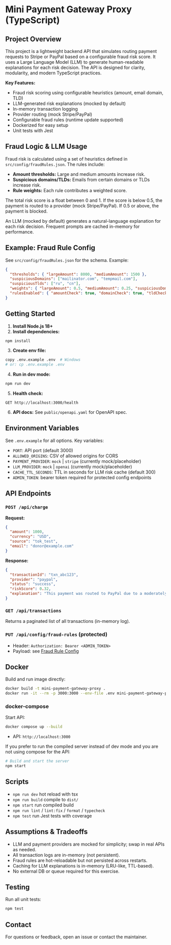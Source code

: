 
# Mini Payment Gateway Proxy (TypeScript)

## Project Overview
This project is a lightweight backend API that simulates routing payment requests to Stripe or PayPal based on a configurable fraud risk score. It uses a Large Language Model (LLM) to generate human-readable explanations for each risk decision. The API is designed for clarity, modularity, and modern TypeScript practices.

**Key Features:**
- Fraud risk scoring using configurable heuristics (amount, email domain, TLD)
- LLM-generated risk explanations (mocked by default)
- In-memory transaction logging
- Provider routing (mock Stripe/PayPal)
- Configurable fraud rules (runtime update supported)
- Dockerized for easy setup
- Unit tests with Jest


## Fraud Logic & LLM Usage
Fraud risk is calculated using a set of heuristics defined in `src/config/fraudRules.json`. The rules include:
- **Amount thresholds:** Large and medium amounts increase risk.
- **Suspicious domains/TLDs:** Emails from certain domains or TLDs increase risk.
- **Rule weights:** Each rule contributes a weighted score.

The total risk score is a float between 0 and 1. If the score is below 0.5, the payment is routed to a provider (mock Stripe/PayPal). If 0.5 or above, the payment is blocked.

An LLM (mocked by default) generates a natural-language explanation for each risk decision. Frequent prompts are cached in-memory for performance.

## Example: Fraud Rule Config
See `src/config/fraudRules.json` for the schema. Example:
```json
{
  "thresholds": { "largeAmount": 8000, "mediumAmount": 1500 },
  "suspiciousDomains": ["mailinator.com", "tempmail.com"],
  "suspiciousTlds": ["ru", "cn"],
  "weights": { "largeAmount": 0.5, "mediumAmount": 0.25, "suspiciousDomain": 0.35 },
  "rulesEnabled": { "amountCheck": true, "domainCheck": true, "tldCheck": true }
}
```


## Getting Started
1. **Install Node.js 18+**
2. **Install dependencies:**
  ```bash
  npm install
  ```
3. **Create env file:**
  ```bash
  copy .env.example .env  # Windows
  # or: cp .env.example .env
  ```
4. **Run in dev mode:**
  ```bash
  npm run dev
  ```
5. **Health check:**
  ```
  GET http://localhost:3000/health
  ```
6. **API docs:** See `public/openapi.yaml` for OpenAPI spec.


## Environment Variables
See `.env.example` for all options. Key variables:
- `PORT`: API port (default 3000)
- `ALLOWED_ORIGINS`: CSV of allowed origins for CORS
- `PAYMENT_PROVIDER`: `mock` | `stripe` (currently mock/placeholder)
- `LLM_PROVIDER`: `mock` | `openai` (currently mock/placeholder)
- `CACHE_TTL_SECONDS`: TTL in seconds for LLM risk cache (default 300)
- `ADMIN_TOKEN`: bearer token required for protected config endpoints


## API Endpoints

### `POST /api/charge`
**Request:**
```json
{
  "amount": 1000,
  "currency": "USD",
  "source": "tok_test",
  "email": "donor@example.com"
}
```
**Response:**
```json
{
  "transactionId": "txn_abc123",
  "provider": "paypal",
  "status": "success",
  "riskScore": 0.32,
  "explanation": "This payment was routed to PayPal due to a moderately low score based on a large amount and a suspicious email domain."
}
```

### `GET /api/transactions`
Returns a paginated list of all transactions (in-memory log).

### `PUT /api/config/fraud-rules` (protected)
- Header: `Authorization: Bearer <ADMIN_TOKEN>`
- Payload: see [Fraud Rule Config](#example-fraud-rule-config)


## Docker
Build and run image directly:
```bash
docker build -t mini-payment-gateway-proxy .
docker run -it --rm -p 3000:3000 --env-file .env mini-payment-gateway-proxy
```

### docker-compose
Start API:
```bash
docker compose up --build
```
- API: `http://localhost:3000`

If you prefer to run the compiled server instead of dev mode and you are not using compose for the API:
```bash
# Build and start the server
npm start
```


## Scripts
- `npm run dev` hot reload with tsx
- `npm run build` compile to `dist/`
- `npm start` run compiled build
- `npm run lint` / `lint:fix` / `format` / `typecheck`
- `npm test` run Jest tests with coverage


## Assumptions & Tradeoffs
- LLM and payment providers are mocked for simplicity; swap in real APIs as needed.
- All transaction logs are in-memory (not persistent).
- Fraud rules are hot-reloadable but not persisted across restarts.
- Caching for LLM explanations is in-memory (LRU-like, TTL-based).
- No external DB or queue required for this exercise.

## Testing
Run all unit tests:
```bash
npm test
```

## Contact
For questions or feedback, open an issue or contact the maintainer.
